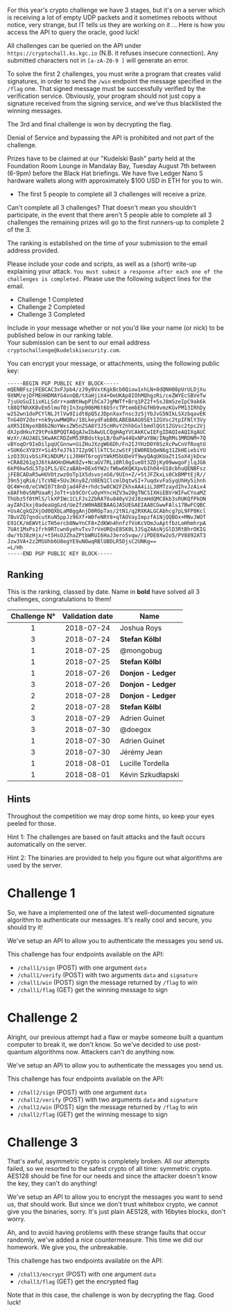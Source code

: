 For this year's crypto challenge we have 3 stages, but it's on a server which is receiving a lot of empty UDP packets and it sometimes reboots without notice,
very strange, but IT tells us they are working on it ... Here is how you access the API to query the oracle, good luck!

All challenges can be queried on the API under `https://cryptochall.ks.kgc.io` (N.B. it refuses insecure connection). Any submitted characters not in `[a-zA-Z0-9 ]` will generate an error.

To solve the first 2 challenges, you must write a program that creates valid signatures, in order to send the `/win` endpoint the message specified in the `/flag` one. That signed message must be successfully verified by the verification service. Obviously, your program should not just copy a signature received from the signing service, and we've thus blacklisted the winning messages.

The 3rd and final challenge is won by decrypting the flag. 

Denial of Service and bypassing the API is prohibited and not part of the challenge. 

Prizes have to be claimed at our "Kudelski Bash" party held at the Foundation Room Lounge in Mandalay Bay, Tuesday August 7th between (6-9pm) before the Black Hat briefings. We have five Ledger Nano S hardware wallets along with approximately $100 USD in ETH for you to win. 

- The first 5 people to complete all 3 challenges will receive a prize. 

Can't complete all 3 challenges? That doesn't mean you shouldn't participate, in the event that there aren't 5 people able to complete all 3 challenges the remaining prizes will go to the first runners-up to complete 2 of the 3.   

The ranking is established on the time of your submission to the email address provided.  

Please include your code and scripts, as well as a (short) write-up explaining your attack. `You must submit a response after each one of the challenges is completed.` Please use the following subject lines for the email. 

* Challenge 1 Completed
* Challenge 2 Completed
* Challenge 3 Completed

Include in your message whether or not you'd like your name (or nick) to be published below in our ranking table.  
Your submission can be sent to our email address `cryptochallenge@kudelskisecurity.com`. 

You can encrypt your message, or attachments, using the following public key:

```
-----BEGIN PGP PUBLIC KEY BLOCK-----
mQENBFszjFEBCAC3xFJpb4/zJ9y0VxtKgkBcb0Qiow1xhLN+8dQNH08pUrULDjXu
9XNM/ejDFMEHHDMAYG4xnQB/tXaHjiX4+OeUKAp8IOhMQhgzRi/ceZWYEcSBVeTw
7juUoSuI1ixKLLSdrr+amNtHwpP1hCa7JgMWTf+Brq1PZ2f+5sJ8mSzeIpC9ak6k
t88QfNhXKBvEm5lmoT0jIn3np906M6t6b5rcTPtembEhGfHb9vmzKGvPM13IRhDy
w2S2wn1doPCYlNLJtlVw9Iidt8pQ5zJDpnXaxfnsc3zSjYbJvG5NIkLSXzbqavEK
TnG4OY2dor+nk9yuwMWQRv/18LkeydFabB0LABEBAAG0SEt1ZGVsc2tpIFNlY3Vy
aXR5IENyeXB0b2NoYWxsZW5nZSA8Y3J5cHRvY2hhbGxlbmdlQGt1ZGVsc2tpc2Vj
dXJpdHkuY29tPokBPQQTAQgAJwIbAwULCQgHAgYVCAkKCwIEFgIDAQIeAQIXgAUC
WzXr/AUJAEL5KwAKCRDZeM53RBdstkpLB/0aPa44QxNPaY8W/INgRMs3MRDNM+7Q
vBYoqOr9IeDilpqUCGnnw+UiZHuJXzgW66Dh/Fn2IJYHzDOY0SzXcPwCnVfRoqtU
+5UK6cXY83Y+Si45feJ7k17I2p9EllkTC5czwStFjEW0REbQeN6g31ZkHEiebiYU
izO33UivbSiFKiNDUM/iiJ0HHT6rogVtWkM5bUDeVf9wyQAqUKUaZt1SoX4jkDcw
+CRA8261g3J6tkAKHnDHwK0Zv+NcaGV7RLi0Rl0gIue8t3ZDjKy09wwgoFjlqJG6
6kP0kw5dL5Tp1PLS/ECzaBAb+OEx6YW2cfWbw6KQKXpvbIh04+U18cbhuQENBFsz
jFEBCADaR5wHUVOtzwzOoTp1X5dsvojnG6/9UIn+Z/+5tJFZkxLs0CkBMPtEjR//
39n5jqRi6/iTcVNE+5UvJKny8Z/U8EN1ClcmlDqtwSI+7uqdxvFaSyqUhHy5ihnh
QC4W+n8/eCVWI07t8nDjad4Fd+rhdcSw8CW2FZkhxAA4iiL38MTzaydIhvJzAix4
x8AFh0vSNPUaaRjJoTt+sb9COrCuOyHYncHZV3w20gTNCSIXHiEBVrWIFwCYoaMZ
ThUbz5f0tMlS/lkXPIWc1CLFJs2ZbRAT6u840yV2dJ8zmHdQMC8kb3sRUKQfPkON
ayZAhIkxj0adeaUgGzd/UeZfzW0HABEBAAGJASUEGAEIAA8CGwwFAls17BwFCQBC
+UsACgkQ2XjOd0QXbLaM8ggAnjD0ROpTas/2tN1/q2RXKALGCAbhcg7pL9FP8Kcl
7BuVZQ7qndcutKuN5ppJz96Xf+W0feNRY8+qTAOVayImpzfA1NjQQBOx+MNvJWOT
E91CK/mEWVticTH5ercb8NwYnCF8+ZdKWn4hnfzfVoKcVOmJuAptfbzLoHhmhrpA
7UAt1MxPs1frh9RTcwn6yehvTxv7rVeURQsE8SK0L3JSqZ4AsNjGlD3RtBhrOKIG
dw/Yb38zHjx/+t5HsOJZhaZPtbWRUI6HaJ3ero5vqw//iPDE0Xw2o5/PV8892AT3
Jzw3VA+2z2MSUhb6U8egYE9uNOwqRBlUBDLR5DjsC2UNKg==
=L/Hh
-----END PGP PUBLIC KEY BLOCK-----
``` 

## Ranking

This is the ranking, classed by date. Name in **bold** have solved all 3 challenges, congratulations to them!

| Challenge N°  | Validation date | Name  |
| :----: | :-----: | ----- |
| 1  | 2018-07-24  | Joshua Roys |
| 3  | 2018-07-24  | **Stefan Kölbl** |
| 1  | 2018-07-25  | @mongobug |
| 1  | 2018-07-25  | **Stefan Kölbl** |
| 1  | 2018-07-26  | **Donjon - Ledger** |
| 3  | 2018-07-26  | **Donjon - Ledger** |
| 2  | 2018-07-28  | **Donjon - Ledger** |
| 2  | 2018-07-28  | **Stefan Kölbl** |
| 3  | 2018-07-29  | Adrien Guinet |
| 3  | 2018-07-30  | @doegox |
| 1  | 2018-07-30  | Adrien Guinet |
| 3  | 2018-07-30  | Jérémy Jean |
| 1  | 2018-08-01  | Lucille Tordella |
| 1  | 2018-08-01  | Kévin Szkudłapski |


## Hints
Throughout the competition we may drop some hints, so keep your eyes peeled for those.  

Hint 1: The challenges are based on fault attacks and the fault occurs automatically on the server. 

Hint 2: The binaries are provided to help you figure out what algorithms are used by the server.  

# Challenge 1

So, we have a implemented one of the latest well-documented signature algorithm to authenticate our messages. 
It's really cool and secure, you should try it!

We've setup an API to allow you to authenticate the messages you send us.

This challenge has four endpoints available on the API:
* `/chall1/sign` (POST) with one argument `data`
* `/chall1/verify` (POST) with two arguments `data` and `signature`
* `/chall1/win` (POST) sign the message returned by `/flag` to win
* `/chall1/flag` (GET) get the winning message to sign

# Challenge 2

Alright, our previous attempt had a flaw or maybe someone built a quantum computer to break it, we don't know. So we've decided to use post-quantum algorithms now. 
Attackers can't do anything now.

We've setup an API to allow you to authenticate the messages you send us.

This challenge has four endpoints available on the API:
* `/chall2/sign` (POST) with one argument `data`
* `/chall2/verify` (POST) with two arguments `data` and `signature`
* `/chall2/win` (POST) sign the message returned by `/flag` to win
* `/chall2/flag` (GET) get the winning message to sign

# Challenge 3

That's awful, asymmetric crypto is completely broken. All our attempts failed, so we resorted to the safest crypto of all time: symmetric crypto. AES128 should be fine for our needs and since the attacker doesn't know the key, they can't do anything!

We've setup an API to allow you to encrypt the messages you want to send us, that should work. But since we don't trust whitebox crypto, we cannot give you the binaries, sorry. It's just plain AES128, with 16bytes blocks, don't worry.

Ah, and to avoid having problems with these strange faults that occur randomly, we've added a nice countermeasure. This time we did our homework. We give you, the unbreakable.
  
This challenge has two endpoints available on the API:
* `/chall3/encrypt` (POST) with one argument `data`
* `/chall3/flag` (GET) get the encrypted flag

Note that in this case, the challenge is won by decrypting the flag. Good luck! 
